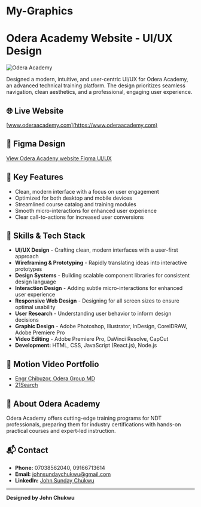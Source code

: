 # My-Graphics
# Odera Academy Website - UI/UX Design

![Odera Academy](https://www.oderaacademy.com/images/logo.png)

Designed a modern, intuitive, and user-centric UI/UX for Odera Academy, an advanced technical training platform. The design prioritizes seamless navigation, clean aesthetics, and a professional, engaging user experience.

## 🌐 Live Website
[www.oderaacademy.com](https://www.oderaacademy.com)

## 🎨 Figma Design
[View Odera Acadeny website Figma UI/UX](https://www.figma.com/proto/APJ8ZxVRGZi5Rygbd79Png/Odera-Academy-Website?node-id=0-1&t=gYxJKUaundOhtGKJ-1)

## 📌 Key Features
- Clean, modern interface with a focus on user engagement
- Optimized for both desktop and mobile devices
- Streamlined course catalog and training modules
- Smooth micro-interactions for enhanced user experience
- Clear call-to-actions for increased user conversions

## 🚀 Skills & Tech Stack
- **UI/UX Design** - Crafting clean, modern interfaces with a user-first approach
- **Wireframing & Prototyping** - Rapidly translating ideas into interactive prototypes
- **Design Systems** - Building scalable component libraries for consistent design language
- **Interaction Design** - Adding subtle micro-interactions for enhanced user experience
- **Responsive Web Design** - Designing for all screen sizes to ensure optimal usability
- **User Research** - Understanding user behavior to inform design decisions
- **Graphic Design** - Adobe Photoshop, Illustrator, InDesign, CorelDRAW, Adobe Premiere Pro
- **Video Editing** - Adobe Premiere Pro, DaVinci Resolve, CapCut
- **Development:** HTML, CSS, JavaScript (React.js), Node.js

## 🎥 Motion Video Portfolio
- [Engr Chibuzor, Odera Group MD](https://www.youtube.com/watch?v=kTkL05MI70g&list=PLgy8OQvEmLgFrqHj3aMDN9WwHjgXVC3Wr&index=3)
- [21Search](https://www.youtube.com/watch?v=IQP-p86_kg8&list=PLgy8OQvEmLgFrqHj3aMDN9WwHjgXVC3Wr&index=1)

## 📢 About Odera Academy
Odera Academy offers cutting-edge training programs for NDT professionals, preparing them for industry certifications with hands-on practical courses and expert-led instruction.

## 📬 Contact
- **Phone:** 07038562040, 09166713614
- **Email:** johnsundaychukwu@gmail.com
- **LinkedIn:** [John Sunday Chukwu](https://linkedin.com/in/john-sunday-chukwu-2877b4128)

---

**Designed by John Chukwu**
